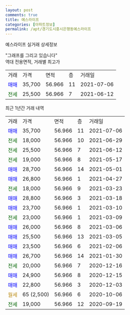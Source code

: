 ```yaml
---
layout: post
comments: true
title: 예스라이프
categories: [아파트정보]
permalink: /apt/경기도시흥시은행동예스라이프
---
```


예스라이프 실거래 상세정보

<script type="text/javascript">
  google.charts.load('current', {'packages':['line', 'corechart']});
  google.charts.setOnLoadCallback(drawChart);

  function drawChart() {
    var data = new google.visualization.DataTable();
    data.addColumn('date', '거래일');
    data.addColumn('number', "매매");
    data.addColumn('number', "전세");
    data.addColumn('number', "전매");

    data.addRows([[new Date(Date.parse("2021-07-06")), 35700, null, null], [new Date(Date.parse("2021-06-29")), null, 18000, null], [new Date(Date.parse("2021-06-12")), null, 25500, null], [new Date(Date.parse("2021-05-17")), null, 19000, null], [new Date(Date.parse("2021-05-01")), 28700, null, null], [new Date(Date.parse("2021-04-27")), 26800, null, null], [new Date(Date.parse("2021-03-23")), null, 18000, null], [new Date(Date.parse("2021-03-18")), 28800, null, null], [new Date(Date.parse("2021-03-10")), 23700, null, null], [new Date(Date.parse("2021-03-09")), null, 23000, null], [new Date(Date.parse("2021-03-06")), 26000, null, null], [new Date(Date.parse("2021-03-05")), 25500, null, null], [new Date(Date.parse("2021-02-06")), 23500, null, null], [new Date(Date.parse("2021-01-30")), 26700, null, null], [new Date(Date.parse("2020-12-16")), null, 20000, null], [new Date(Date.parse("2020-12-15")), 24900, null, null], [new Date(Date.parse("2020-12-03")), 22800, null, null], [new Date(Date.parse("2020-10-06")), null, null, null], [new Date(Date.parse("2020-09-19")), null, 19000, null]]);

    var options = {
      hAxis: {
        format: 'yyyy/MM/dd'
      },    
      lineWidth: 0,
      pointsVisible: true,    
      title: '최근 1년간 유형별 실거래가 분포',
      legend: { position: 'bottom' }
    };

    var formatter = new google.visualization.NumberFormat({pattern:'###,###'} );
    formatter.format(data, 1);
    formatter.format(data, 2);
    
    setTimeout(function() {
        var chart = new google.visualization.LineChart(document.getElementById('columnchart_material'));
        chart.draw(data, (options));
        document.getElementById('loading').style.display = 'none';
    }, 1000);
  }
</script>


<div id="loading" style="z-index:20; display: block; margin-left: 0px">"그래프를 그리고 있습니다"</div>
<div id="columnchart_material" style="width: 95%; margin-left: 0px; display: block"></div>
<!-- contents start -->
역대 전용면적, 거래별 최고가
<table class="sortable">
    <tr>
      <td>거래</td>
      <td>가격</td>
      <td>면적</td>
      <td>층</td>
      <td>거래일</td>
    </tr>
        <tr>
          <td><a style="color: blue">매매</a></td>
          <td>35,700</td>
          <td>56.966</td>
          <td>11</td>
          <td>2021-07-06</td>
        </tr>        
        <tr>
              <td><a style="color: darkgreen">전세</a></td>
              <td>25,500</td>
              <td>56.966</td>
              <td>7</td>
              <td>2021-06-12</td>
            </tr>        
    
</table>

최근 1년간 거래 내역

<table class="sortable">
    <tr>
      <td>거래</td>
      <td>가격</td>
      <td>면적</td>
      <td>층</td>
      <td>거래일</td>
    </tr>
    <tr>
      <td><a style="color: blue">매매</a></td>
      <td>35,700</td>
      <td>56.966</td>
      <td>11</td>
      <td>2021-07-06</td>
    </tr>          <tr>
      <td><a style="color: darkgreen">전세</a></td>
      <td>18,000</td>
      <td>56.966</td>
      <td>10</td>
      <td>2021-06-29</td>
    </tr>          <tr>
      <td><a style="color: darkgreen">전세</a></td>
      <td>25,500</td>
      <td>56.966</td>
      <td>7</td>
      <td>2021-06-12</td>
    </tr>          <tr>
      <td><a style="color: darkgreen">전세</a></td>
      <td>19,000</td>
      <td>56.966</td>
      <td>8</td>
      <td>2021-05-17</td>
    </tr>          <tr>
      <td><a style="color: blue">매매</a></td>
      <td>28,700</td>
      <td>56.966</td>
      <td>14</td>
      <td>2021-05-01</td>
    </tr>          <tr>
      <td><a style="color: blue">매매</a></td>
      <td>26,800</td>
      <td>56.966</td>
      <td>1</td>
      <td>2021-04-27</td>
    </tr>          <tr>
      <td><a style="color: darkgreen">전세</a></td>
      <td>18,000</td>
      <td>56.966</td>
      <td>9</td>
      <td>2021-03-23</td>
    </tr>          <tr>
      <td><a style="color: blue">매매</a></td>
      <td>28,800</td>
      <td>56.966</td>
      <td>3</td>
      <td>2021-03-18</td>
    </tr>          <tr>
      <td><a style="color: blue">매매</a></td>
      <td>23,700</td>
      <td>56.966</td>
      <td>1</td>
      <td>2021-03-10</td>
    </tr>          <tr>
      <td><a style="color: darkgreen">전세</a></td>
      <td>23,000</td>
      <td>56.966</td>
      <td>1</td>
      <td>2021-03-09</td>
    </tr>          <tr>
      <td><a style="color: blue">매매</a></td>
      <td>26,000</td>
      <td>56.966</td>
      <td>8</td>
      <td>2021-03-06</td>
    </tr>          <tr>
      <td><a style="color: blue">매매</a></td>
      <td>25,500</td>
      <td>56.966</td>
      <td>13</td>
      <td>2021-03-05</td>
    </tr>          <tr>
      <td><a style="color: blue">매매</a></td>
      <td>23,500</td>
      <td>56.966</td>
      <td>6</td>
      <td>2021-02-06</td>
    </tr>          <tr>
      <td><a style="color: blue">매매</a></td>
      <td>26,700</td>
      <td>56.966</td>
      <td>14</td>
      <td>2021-01-30</td>
    </tr>          <tr>
      <td><a style="color: darkgreen">전세</a></td>
      <td>20,000</td>
      <td>56.966</td>
      <td>7</td>
      <td>2020-12-16</td>
    </tr>          <tr>
      <td><a style="color: blue">매매</a></td>
      <td>24,900</td>
      <td>56.966</td>
      <td>8</td>
      <td>2020-12-15</td>
    </tr>          <tr>
      <td><a style="color: blue">매매</a></td>
      <td>22,800</td>
      <td>56.966</td>
      <td>3</td>
      <td>2020-12-03</td>
    </tr>          <tr>
      <td><a style="color: darkgoldenrod">월세</a></td>
      <td>65 (2,500)</td>
      <td>56.966</td>
      <td>6</td>
      <td>2020-10-06</td>
    </tr>          <tr>
      <td><a style="color: darkgreen">전세</a></td>
      <td>19,000</td>
      <td>56.966</td>
      <td>12</td>
      <td>2020-09-19</td>
    </tr>      </table>
<!-- contents end -->    

